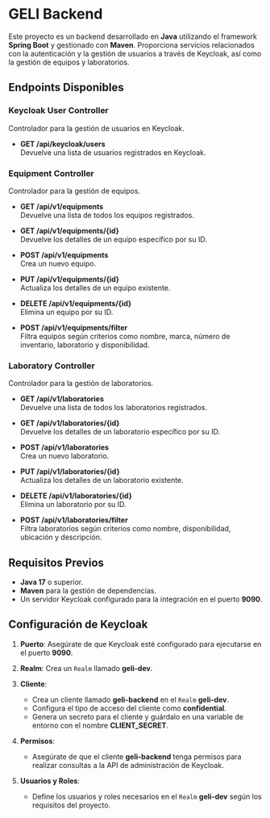 # GELI Backend

Este proyecto es un backend desarrollado en **Java** utilizando el framework **Spring Boot** y gestionado con **Maven**. Proporciona servicios relacionados con la autenticación y la gestión de usuarios a través de Keycloak, así como la gestión de equipos y laboratorios.

## Endpoints Disponibles

### Keycloak User Controller

Controlador para la gestión de usuarios en Keycloak.

- **GET /api/keycloak/users**  
  Devuelve una lista de usuarios registrados en Keycloak.

### Equipment Controller

Controlador para la gestión de equipos.

- **GET /api/v1/equipments**  
  Devuelve una lista de todos los equipos registrados.

- **GET /api/v1/equipments/{id}**  
  Devuelve los detalles de un equipo específico por su ID.

- **POST /api/v1/equipments**  
  Crea un nuevo equipo.

- **PUT /api/v1/equipments/{id}**  
  Actualiza los detalles de un equipo existente.

- **DELETE /api/v1/equipments/{id}**  
  Elimina un equipo por su ID.

- **POST /api/v1/equipments/filter**  
  Filtra equipos según criterios como nombre, marca, número de inventario, laboratorio y disponibilidad.

### Laboratory Controller

Controlador para la gestión de laboratorios.

- **GET /api/v1/laboratories**  
  Devuelve una lista de todos los laboratorios registrados.

- **GET /api/v1/laboratories/{id}**  
  Devuelve los detalles de un laboratorio específico por su ID.

- **POST /api/v1/laboratories**  
  Crea un nuevo laboratorio.

- **PUT /api/v1/laboratories/{id}**  
  Actualiza los detalles de un laboratorio existente.

- **DELETE /api/v1/laboratories/{id}**  
  Elimina un laboratorio por su ID.

- **POST /api/v1/laboratories/filter**  
  Filtra laboratorios según criterios como nombre, disponibilidad, ubicación y descripción.

## Requisitos Previos

- **Java 17** o superior.
- **Maven** para la gestión de dependencias.
- Un servidor Keycloak configurado para la integración en el puerto **9090**.

## Configuración de Keycloak

1. **Puerto**: Asegúrate de que Keycloak esté configurado para ejecutarse en el puerto **9090**.

2. **Realm**: Crea un `Realm` llamado **geli-dev**.

3. **Cliente**: 
   - Crea un cliente llamado **geli-backend** en el `Realm` **geli-dev**.
   - Configura el tipo de acceso del cliente como **confidential**.
   - Genera un secreto para el cliente y guárdalo en una variable de entorno con el nombre **CLIENT_SECRET**.

4. **Permisos**: 
   - Asegúrate de que el cliente **geli-backend** tenga permisos para realizar consultas a la API de administración de Keycloak.

5. **Usuarios y Roles**: 
   - Define los usuarios y roles necesarios en el `Realm` **geli-dev** según los requisitos del proyecto.